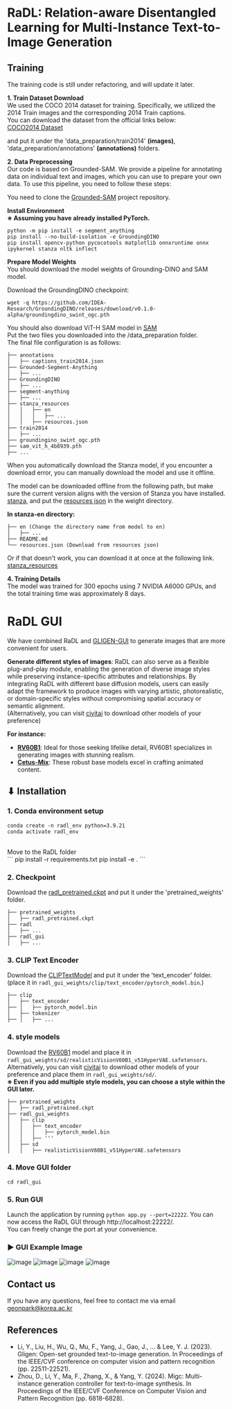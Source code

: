 # RaDL: Relation-aware Disentangled Learning for Multi-Instance Text-to-Image Generation

## Training
The training code is still under refactoring, and will update it later.

**1. Train Dataset Download** <br>
We used the COCO 2014 dataset for training. Specifically, we utilized the 2014 Train images and the corresponding 2014 Train captions.<br>
You can download the dataset from the official links below: <br>
[COCO2014 Dataset](https://cocodataset.org/#download)

and put it under the 'data_preparation/train2014' **(images)**, 'data_preparation/annotations' **(annotations)** folders.

**2. Data Preprocessing** <br>
Our code is based on Grounded-SAM. We provide a pipeline for annotating data on individual text and images, which you can use to prepare your own data. To use this pipeline, you need to follow these steps:

You need to clone the [Grounded-SAM](https://github.com/IDEA-Research/Grounded-Segment-Anything) project repository.

**Install Environment** <br>
**※ Assuming you have already installed PyTorch.** <br>

```
python -m pip install -e segment_anything
pip install --no-build-isolation -e GroundingDINO
pip install opencv-python pycocotools matplotlib onnxruntime onnx ipykernel stanza nltk inflect
```

**Prepare Model Weights** <br>
You should download the model weights of Grounding-DINO and SAM model. <br>

Download the GroundingDINO checkpoint:
```
wget -q https://github.com/IDEA-Research/GroundingDINO/releases/download/v0.1.0-alpha/groundingdino_swint_ogc.pth
```

You should also download ViT-H SAM model in [SAM](https://dl.fbaipublicfiles.com/segment_anything/sam_vit_h_4b8939.pth) <br>
Put the two files you downloaded into the /data_preparation folder. <br>
The final file configuration is as follows:

```
├── annotations
│   ├── captions_train2014.json
├── Grounded-Segment-Anything
│   ├── ...
├── GroundingDINO
│   ├── ...
├── segment-anything
│   ├── ...
├── stanza_resources
│   │   ├── en
│   │   │   ├── ...
│   │   ├── resources.json
├── train2014
│   ├── ...
├── groundingino_swint_ogc.pth
├── sam_vit_h_4b8939.pth
├── ...
```

When you automatically download the Stanza model, if you encounter a download error, you can manually download the model and use it offline.

The model can be downloaded offline from the following path, but make sure the current version aligns with the version of Stanza you have installed. <br>
[stanza](https://huggingface.co/stanfordnlp/stanza-en/tree/main), and put the [resources json](https://github.com/stanfordnlp/stanza-resources) in the weight directory.

**In stanza-en directory:**
```
├── en (Change the directory name from model to en)
│   ├── ...
├── README.md
└── resources.json (Download from resources json)
```

Or if that doesn't work, you can download it at once at the following link.
[stanza_resources](https://drive.google.com/file/d/17_3fpAqKTm5QSY0N4toOiWw0OfOKyUzj/view?usp=sharing)

**4. Training Details** <br>
The model was trained for 300 epochs using 7 NVIDIA A6000 GPUs, and the total training time was approximately 8 days.

# RaDL GUI
We have combined RaDL and [GLIGEN-GUI](https://github.com/mut-ex/gligen-gui) to generate images that are more convenient for users.

**Generate different styles of images**: RaDL can also serve as a flexible plug-and-play module, enabling the generation of diverse image styles while preserving instance-specific attributes and relationships. By integrating RaDL with different base diffusion models, users can easily adapt the framework to produce images with varying artistic, photorealistic, or domain-specific styles without compromising spatial accuracy or semantic alignment. <br>
(Alternatively, you can visit [civitai](https://civitai.com/) to download other models of your preference)

**For instance:**
- **[RV60B1](https://civitai.com/models/4201/realistic-vision-v60-b1)**: Ideal for those seeking lifelike detail, RV60B1 specializes in generating images with stunning realism. <br>
- **[Cetus-Mix](https://civitai.com/models/6755/cetus-mix)**: These robust base models excel in crafting animated content.

## ⬇ Installation
### 1. Conda environment setup
```
conda create -n radl_env python=3.9.21
conda activate radl_env
```
<br>
Move to the RaDL folder
<br>
```
pip install -r requirements.txt
pip install -e .
```

### 2. Checkpoint
Download the [radl_pretrained.ckpt](https://drive.google.com/file/d/1wD_xokpeKK8MxXhmnQ2DkN-ihkBzlGZz/view?usp=sharing) and put it under the 'pretrained_weights' folder.
```
├── pretrained_weights
│   ├── radl_pretrained.ckpt
├── radl
│   ├── ...
├── radl_gui
│   ├── ...
```

### 3. CLIP Text Encoder
Download the [CLIPTextModel](https://drive.google.com/file/d/1SkXlvXQZxYFNzaAaEdnANhKSuB0p9C1a/view?usp=sharing) and put it under the 'text_encoder' folder. <br>
(place it in `radl_gui_weights/clip/text_encoder/pytorch_model.bin`.)
```
├── clip
│   ├── text_encoder
├── │   ├── pytorch_model.bin
│   ├── tokenizer
├── │   ├── ...
```

### 4. style models 
Download the [RV60B1](https://drive.google.com/file/d/16vJ0dF-NjTx4duL7RooheNCbX7HG_BgU/view?usp=sharing) model and place it in `radl_gui_weights/sd/realisticVisionV60B1_v51HyperVAE.safetensors`. Alternatively, you can visit [civitai](https://civitai.com/) to download other models of your preference and place them in `radl_gui_weights/sd/`. <br>
**※ Even if you add multiple style models, you can choose a style within the GUI later.**

```
├── pretrained_weights
│   ├── radl_pretrained.ckpt
├── radl_gui_weights
│   ├── clip
│   │   ├── text_encoder
│   │   │   ├── pytorch_model.bin
│   │   ├── '''
│   ├── sd
│   │   ├── realisticVisionV60B1_v51HyperVAE.safetensors
```

### 4. Move GUI folder
```
cd radl_gui
```

### 5. Run GUI
Launch the application by running `python app.py --port=22222`. You can now access the RaDL GUI through http://localhost:22222/. <br> 
You can freely change the port at your convenience.

### ▶ GUI Example Image
![image](https://github.com/user-attachments/assets/b34ecafa-3ca2-4b81-afff-5d1148368e8a)
![image](https://github.com/user-attachments/assets/72e08883-e1a1-4b1d-8693-537eaf42ccd3)
![image](https://github.com/user-attachments/assets/cafe66d7-d4a5-4bf6-be8a-ad0dd6698862)
![image](https://github.com/user-attachments/assets/227dac2c-7027-4f23-8907-6debf28a4ee6)

## Contact us
If you have any questions, feel free to contact me via email geonpark@korea.ac.kr

## References
- Li, Y., Liu, H., Wu, Q., Mu, F., Yang, J., Gao, J., ... & Lee, Y. J. (2023). Gligen: Open-set grounded text-to-image generation. In Proceedings of the IEEE/CVF conference on computer vision and pattern recognition (pp. 22511-22521).
- Zhou, D., Li, Y., Ma, F., Zhang, X., & Yang, Y. (2024). Migc: Multi-instance generation controller for text-to-image synthesis. In Proceedings of the IEEE/CVF Conference on Computer Vision and Pattern Recognition (pp. 6818-6828).
